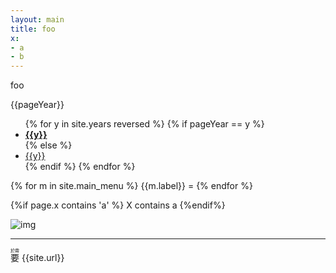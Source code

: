 ```yaml
---
layout: main
title: foo
x:
- a
- b
---
```

foo


{{pageYear}}
<ul>
{% for y in site.years reversed %}
	{% if pageYear == y %}
	<li><b><a href="/archive.html#{{y}}">{{y}}</a></b></li>
	{% else %}
	<li><a href="/archive.html#{{y}}">{{y}}</a></li>
	{% endif %}
{% endfor %}
</ul>
{% for m in site.main_menu %}
 {{m.label}} =
{% endfor %}

{%if page.x contains 'a' %}
X contains a
{%endif%}

![img](/assets/image/ids_lib.png)

- - -
<ruby>要<rp>（</rp><rt>於霄</rt><rp>）</rp></ruby>
{{site.url}}
